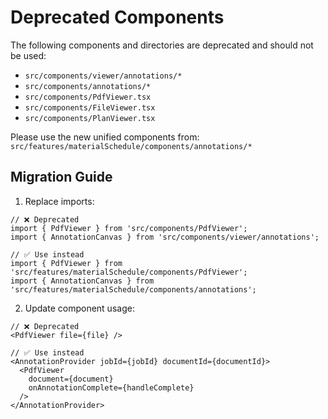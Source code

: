 # Deprecated Components

The following components and directories are deprecated and should not be used:

- `src/components/viewer/annotations/*`
- `src/components/annotations/*`
- `src/components/PdfViewer.tsx`
- `src/components/FileViewer.tsx`
- `src/components/PlanViewer.tsx`

Please use the new unified components from:
`src/features/materialSchedule/components/annotations/*`

## Migration Guide

1. Replace imports:
```tsx
// ❌ Deprecated
import { PdfViewer } from 'src/components/PdfViewer';
import { AnnotationCanvas } from 'src/components/viewer/annotations';

// ✅ Use instead
import { PdfViewer } from 'src/features/materialSchedule/components/PdfViewer';
import { AnnotationCanvas } from 'src/features/materialSchedule/components/annotations';
```

2. Update component usage:
```tsx
// ❌ Deprecated
<PdfViewer file={file} />

// ✅ Use instead
<AnnotationProvider jobId={jobId} documentId={documentId}>
  <PdfViewer 
    document={document}
    onAnnotationComplete={handleComplete}
  />
</AnnotationProvider>
```